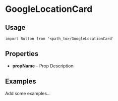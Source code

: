 # GoogleLocationCard

## Usage

```
import Button from '<path_to>/GoogleLocationCard'
```

## Properties

- **propName** - Prop Description

## Examples

Add some examples...
